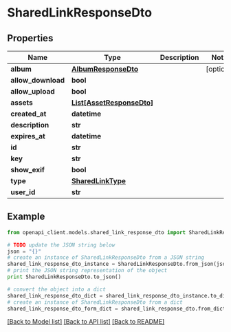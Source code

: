 # SharedLinkResponseDto


## Properties
Name | Type | Description | Notes
------------ | ------------- | ------------- | -------------
**album** | [**AlbumResponseDto**](AlbumResponseDto.md) |  | [optional] 
**allow_download** | **bool** |  | 
**allow_upload** | **bool** |  | 
**assets** | [**List[AssetResponseDto]**](AssetResponseDto.md) |  | 
**created_at** | **datetime** |  | 
**description** | **str** |  | 
**expires_at** | **datetime** |  | 
**id** | **str** |  | 
**key** | **str** |  | 
**show_exif** | **bool** |  | 
**type** | [**SharedLinkType**](SharedLinkType.md) |  | 
**user_id** | **str** |  | 

## Example

```python
from openapi_client.models.shared_link_response_dto import SharedLinkResponseDto

# TODO update the JSON string below
json = "{}"
# create an instance of SharedLinkResponseDto from a JSON string
shared_link_response_dto_instance = SharedLinkResponseDto.from_json(json)
# print the JSON string representation of the object
print SharedLinkResponseDto.to_json()

# convert the object into a dict
shared_link_response_dto_dict = shared_link_response_dto_instance.to_dict()
# create an instance of SharedLinkResponseDto from a dict
shared_link_response_dto_form_dict = shared_link_response_dto.from_dict(shared_link_response_dto_dict)
```
[[Back to Model list]](../README.md#documentation-for-models) [[Back to API list]](../README.md#documentation-for-api-endpoints) [[Back to README]](../README.md)


